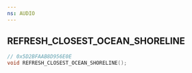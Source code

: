 ```yaml
---
ns: AUDIO
---
```

## REFRESH_​CLOSEST_​OCEAN_​SHORELINE

```c
// 0x5D2BFAAB8D956E0E
void REFRESH_​CLOSEST_​OCEAN_​SHORELINE();
```


